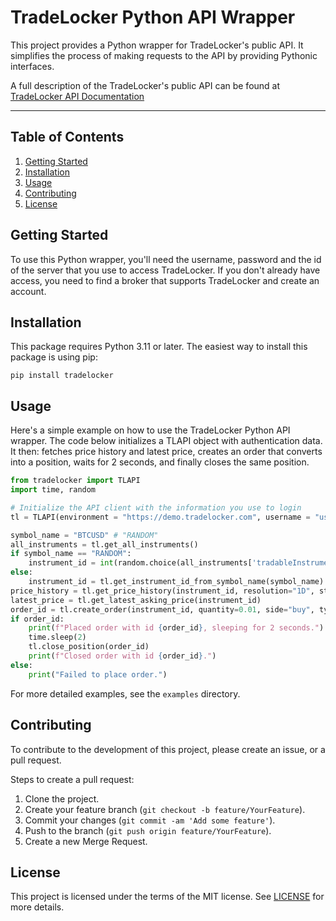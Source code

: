 # TradeLocker Python API Wrapper

This project provides a Python wrapper for TradeLocker's public API. It simplifies the process of making requests to the API by providing Pythonic interfaces.

A full description of the TradeLocker's public API can be found at [TradeLocker API Documentation](https://tradelocker.com/api)

---

## Table of Contents

1. [Getting Started](#getting-started)
2. [Installation](#installation)
3. [Usage](#usage)
4. [Contributing](#contributing)
5. [License](#license)

## Getting Started

To use this Python wrapper, you'll need the username, password and the id of the server that you use to access TradeLocker.
If you don't already have access, you need to find a broker that supports TradeLocker and create an account.

## Installation

This package requires Python 3.11 or later.
The easiest way to install this package is using pip:

```shell
pip install tradelocker
```

## Usage

Here's a simple example on how to use the TradeLocker Python API wrapper.
The code below initializes a TLAPI object with authentication data.
It then: fetches price history and latest price, creates an order that converts into a position, waits for 2 seconds, and finally closes the same position.

```python
from tradelocker import TLAPI
import time, random

# Initialize the API client with the information you use to login
tl = TLAPI(environment = "https://demo.tradelocker.com", username = "user@email.com", password = "YOUR_PASS", server = "SERVER_NAME")

symbol_name = "BTCUSD" # "RANDOM"
all_instruments = tl.get_all_instruments()
if symbol_name == "RANDOM":
	instrument_id = int(random.choice(all_instruments['tradableInstrumentId']))
else:
	instrument_id = tl.get_instrument_id_from_symbol_name(symbol_name)
price_history = tl.get_price_history(instrument_id, resolution="1D", start_timestamp=0, end_timestamp=0,lookback_period="5D")
latest_price = tl.get_latest_asking_price(instrument_id)
order_id = tl.create_order(instrument_id, quantity=0.01, side="buy", type_="market")
if order_id:
	print(f"Placed order with id {order_id}, sleeping for 2 seconds.")
	time.sleep(2)
	tl.close_position(order_id)
	print(f"Closed order with id {order_id}.")
else:
	print("Failed to place order.")
```

For more detailed examples, see the `examples` directory.

## Contributing

To contribute to the development of this project, please create an issue, or a pull request.

Steps to create a pull request:

1. Clone the project.
2. Create your feature branch (`git checkout -b feature/YourFeature`).
3. Commit your changes (`git commit -am 'Add some feature'`).
4. Push to the branch (`git push origin feature/YourFeature`).
5. Create a new Merge Request.

## License

This project is licensed under the terms of the MIT license. See [LICENSE](https://github.com/ivosluganovic/tl/blob/main/LICENSE.txt) for more details.
